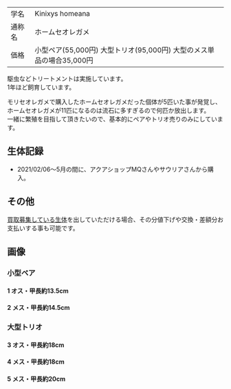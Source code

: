 |||
|:-|:-|
| 学名 | Kinixys homeana |
| 通称名 | ホームセオレガメ |
| 価格 | 小型ペア(55,000円) 大型トリオ(95,000円) 大型のメス単品の場合35,000円 |


駆虫などトリートメントは実施しています。  
1年ほど飼育しています。  

モリセオレガメで購入したホームセオレガメだった個体が5匹いた事が発覚し、  
ホームセオレガメが11匹になるのは流石に多すぎるので何匹か放出します。  
一緒に繁殖を目指して頂きたいので、基本的にペアやトリオ売りのみにしています。  

## 生体記録

* 2021/02/06〜5月の間に、アクアショップMQさんやサウリアさんから購入。

## その他

[買取募集している生体](/shopping/purchase-price-list)を出していただける場合、その分値下げや交換・差額分お支払いする事も可能です。

## 画像

### 小型ペア

#### 1 オス・甲長約13.5cm
#### 2 メス・甲長約14.5cm

### 大型トリオ

#### 3 オス・甲長約18cm
#### 4 メス・甲長約18cm
#### 5 メス・甲長約20cm
